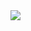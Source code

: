 <img src="https://capsule-render.vercel.app/api?type=egg&color=BDBDC8&height=150&section=header" />
